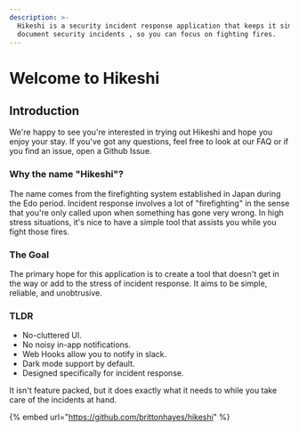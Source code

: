 ```yaml
---
description: >-
  Hikeshi is a security incident response application that keeps it simple to
  document security incidents , so you can focus on fighting fires.
---
```


# Welcome to Hikeshi

## Introduction

We're happy to see you're interested in trying out Hikeshi and hope you enjoy your stay. If you've got any questions, feel free to look at our FAQ or if you find an issue, open a Github Issue.

### Why the name "Hikeshi"?

The name comes from the firefighting system established in Japan during the Edo period. Incident response involves a lot of "firefighting" in the sense that you're only called upon when something has gone very wrong. In high stress situations, it's nice to have a simple tool that assists you while you fight those fires.

### The Goal

The primary hope for this application is to create a tool that doesn't get in the way or add to the stress of incident response. It aims to be simple, reliable, and unobtrusive.

### **TLDR**

* No-cluttered UI.
* No noisy in-app notifications.
* Web Hooks allow you to notify in slack.
* Dark mode support by default.
* Designed specifically for incident response.

It isn't feature packed, but it does exactly what it needs to while you take care of the incidents at hand.

{% embed url="https://github.com/brittonhayes/hikeshi" %}

